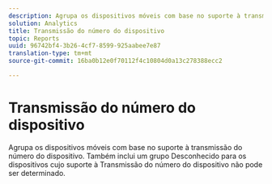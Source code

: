 ```yaml
---
description: Agrupa os dispositivos móveis com base no suporte à transmissão do número do dispositivo. Também inclui um grupo Desconhecido para os dispositivos cujo suporte à Transmissão do número do dispositivo não pode ser determinado.
solution: Analytics
title: Transmissão do número do dispositivo
topic: Reports
uuid: 96742bf4-3b26-4cf7-8599-925aabee7e87
translation-type: tm+mt
source-git-commit: 16ba0b12e0f70112f4c10804d0a13c278388ecc2

---
```



# Transmissão do número do dispositivo

Agrupa os dispositivos móveis com base no suporte à transmissão do número do dispositivo. Também inclui um grupo Desconhecido para os dispositivos cujo suporte à Transmissão do número do dispositivo não pode ser determinado.


